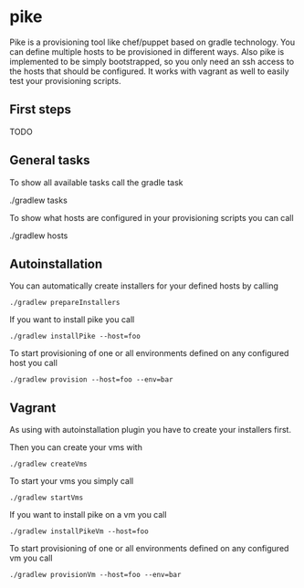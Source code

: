 pike
====

Pike is a provisioning tool like chef/puppet based on gradle technology. You can define multiple 
hosts to be provisioned in different ways. Also pike is implemented to be simply bootstrapped, 
so you only need an ssh access to the hosts that should be configured. It works with vagrant as well 
to easily test your provisioning scripts. 


## First steps 

   TODO

## General tasks

To show all available tasks call the gradle task 

   ./gradlew tasks 


To show what hosts are configured in your provisioning scripts you can call 

   ./gradlew hosts 


## Autoinstallation

You can automatically create installers for your defined hosts by calling

    ./gradlew prepareInstallers 

If you want to install pike you call

    ./gradlew installPike --host=foo 

To start provisioning of one or all environments defined on any configured host you call 

    ./gradlew provision --host=foo --env=bar 


## Vagrant

As using with autoinstallation plugin you have to create your installers first. 

Then you can create your vms with

    ./gradlew createVms 

To start your vms you simply call

    ./gradlew startVms 

If you want to install pike on a vm you call

    ./gradlew installPikeVm --host=foo 

To start provisioning of one or all environments defined on any configured vm you call 

    ./gradlew provisionVm --host=foo --env=bar 
